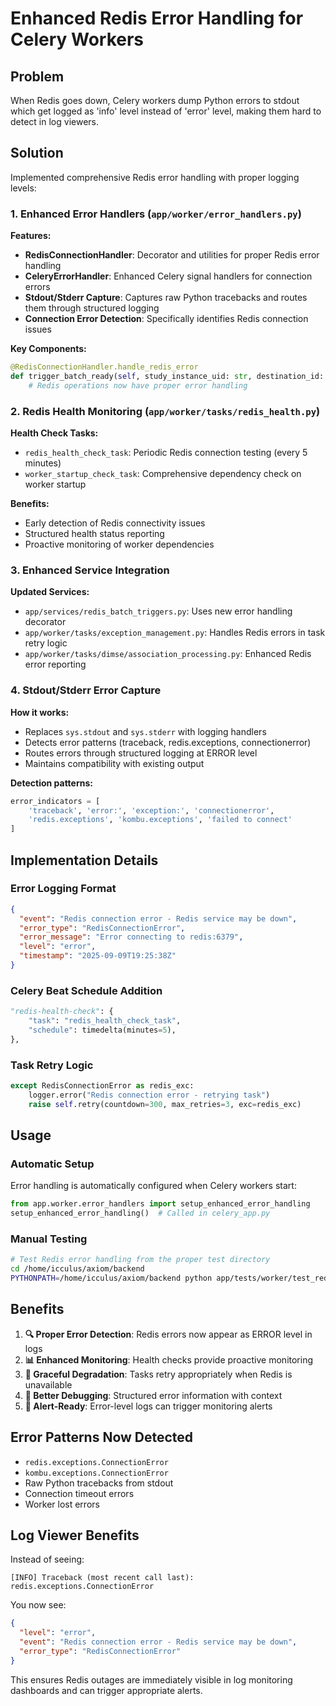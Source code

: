 # Enhanced Redis Error Handling for Celery Workers

## Problem
When Redis goes down, Celery workers dump Python errors to stdout which get logged as 'info' level instead of 'error' level, making them hard to detect in log viewers.

## Solution
Implemented comprehensive Redis error handling with proper logging levels:

### 1. Enhanced Error Handlers (`app/worker/error_handlers.py`)

**Features:**
- **RedisConnectionHandler**: Decorator and utilities for proper Redis error handling
- **CeleryErrorHandler**: Enhanced Celery signal handlers for connection errors
- **Stdout/Stderr Capture**: Captures raw Python tracebacks and routes them through structured logging
- **Connection Error Detection**: Specifically identifies Redis connection issues

**Key Components:**
```python
@RedisConnectionHandler.handle_redis_error
def trigger_batch_ready(self, study_instance_uid: str, destination_id: int) -> bool:
    # Redis operations now have proper error handling
```

### 2. Redis Health Monitoring (`app/worker/tasks/redis_health.py`)

**Health Check Tasks:**
- `redis_health_check_task`: Periodic Redis connection testing (every 5 minutes)
- `worker_startup_check_task`: Comprehensive dependency check on worker startup

**Benefits:**
- Early detection of Redis connectivity issues
- Structured health status reporting
- Proactive monitoring of worker dependencies

### 3. Enhanced Service Integration

**Updated Services:**
- `app/services/redis_batch_triggers.py`: Uses new error handling decorator
- `app/worker/tasks/exception_management.py`: Handles Redis errors in task retry logic
- `app/worker/tasks/dimse/association_processing.py`: Enhanced Redis error reporting

### 4. Stdout/Stderr Error Capture

**How it works:**
- Replaces `sys.stdout` and `sys.stderr` with logging handlers
- Detects error patterns (traceback, redis.exceptions, connectionerror)
- Routes errors through structured logging at ERROR level
- Maintains compatibility with existing output

**Detection patterns:**
```python
error_indicators = [
    'traceback', 'error:', 'exception:', 'connectionerror',
    'redis.exceptions', 'kombu.exceptions', 'failed to connect'
]
```

## Implementation Details

### Error Logging Format
```json
{
  "event": "Redis connection error - Redis service may be down",
  "error_type": "RedisConnectionError", 
  "error_message": "Error connecting to redis:6379",
  "level": "error",
  "timestamp": "2025-09-09T19:25:38Z"
}
```

### Celery Beat Schedule Addition
```python
"redis-health-check": {
    "task": "redis_health_check_task",
    "schedule": timedelta(minutes=5),
},
```

### Task Retry Logic
```python
except RedisConnectionError as redis_exc:
    logger.error("Redis connection error - retrying task")
    raise self.retry(countdown=300, max_retries=3, exc=redis_exc)
```

## Usage

### Automatic Setup
Error handling is automatically configured when Celery workers start:
```python
from app.worker.error_handlers import setup_enhanced_error_handling
setup_enhanced_error_handling()  # Called in celery_app.py
```

### Manual Testing
```bash
# Test Redis error handling from the proper test directory
cd /home/icculus/axiom/backend
PYTHONPATH=/home/icculus/axiom/backend python app/tests/worker/test_redis_error_handling.py
```

## Benefits

1. **🔍 Proper Error Detection**: Redis errors now appear as ERROR level in logs
2. **📊 Enhanced Monitoring**: Health checks provide proactive monitoring
3. **🔄 Graceful Degradation**: Tasks retry appropriately when Redis is unavailable
4. **📝 Better Debugging**: Structured error information with context
5. **🚨 Alert-Ready**: Error-level logs can trigger monitoring alerts

## Error Patterns Now Detected

- `redis.exceptions.ConnectionError`
- `kombu.exceptions.ConnectionError` 
- Raw Python tracebacks from stdout
- Connection timeout errors
- Worker lost errors

## Log Viewer Benefits

Instead of seeing:
```
[INFO] Traceback (most recent call last): redis.exceptions.ConnectionError
```

You now see:
```json
{
  "level": "error",
  "event": "Redis connection error - Redis service may be down",
  "error_type": "RedisConnectionError"
}
```

This ensures Redis outages are immediately visible in log monitoring dashboards and can trigger appropriate alerts.
